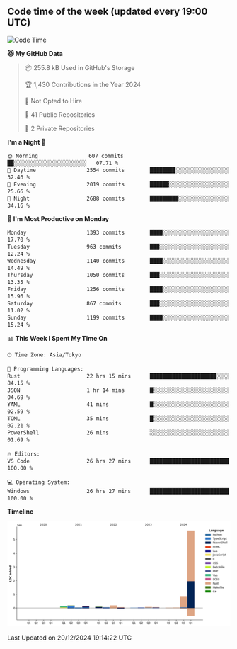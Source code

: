## Code time of the week (updated every 19:00 UTC)

<!--START_SECTION:waka-->
![Code Time](http://img.shields.io/badge/Code%20Time-4%2C121%20hrs%2039%20mins-blue)

**🐱 My GitHub Data** 

> 📦 255.8 kB Used in GitHub's Storage 
 > 
> 🏆 1,430 Contributions in the Year 2024
 > 
> 🚫 Not Opted to Hire
 > 
> 📜 41 Public Repositories 
 > 
> 🔑 2 Private Repositories 
 > 
**I'm a Night 🦉** 

```text
🌞 Morning                607 commits         ██░░░░░░░░░░░░░░░░░░░░░░░   07.71 % 
🌆 Daytime                2554 commits        ████████░░░░░░░░░░░░░░░░░   32.46 % 
🌃 Evening                2019 commits        ██████░░░░░░░░░░░░░░░░░░░   25.66 % 
🌙 Night                  2688 commits        █████████░░░░░░░░░░░░░░░░   34.16 % 
```
📅 **I'm Most Productive on Monday** 

```text
Monday                   1393 commits        ████░░░░░░░░░░░░░░░░░░░░░   17.70 % 
Tuesday                  963 commits         ███░░░░░░░░░░░░░░░░░░░░░░   12.24 % 
Wednesday                1140 commits        ████░░░░░░░░░░░░░░░░░░░░░   14.49 % 
Thursday                 1050 commits        ███░░░░░░░░░░░░░░░░░░░░░░   13.35 % 
Friday                   1256 commits        ████░░░░░░░░░░░░░░░░░░░░░   15.96 % 
Saturday                 867 commits         ███░░░░░░░░░░░░░░░░░░░░░░   11.02 % 
Sunday                   1199 commits        ████░░░░░░░░░░░░░░░░░░░░░   15.24 % 
```


📊 **This Week I Spent My Time On** 

```text
🕑︎ Time Zone: Asia/Tokyo

💬 Programming Languages: 
Rust                     22 hrs 15 mins      █████████████████████░░░░   84.15 % 
JSON                     1 hr 14 mins        █░░░░░░░░░░░░░░░░░░░░░░░░   04.69 % 
YAML                     41 mins             █░░░░░░░░░░░░░░░░░░░░░░░░   02.59 % 
TOML                     35 mins             █░░░░░░░░░░░░░░░░░░░░░░░░   02.21 % 
PowerShell               26 mins             ░░░░░░░░░░░░░░░░░░░░░░░░░   01.69 % 

🔥 Editors: 
VS Code                  26 hrs 27 mins      █████████████████████████   100.00 % 

💻 Operating System: 
Windows                  26 hrs 27 mins      █████████████████████████   100.00 % 
```

**Timeline**

![Lines of Code chart](https://raw.githubusercontent.com/SARDONYX-sard/SARDONYX-sard/main/assets/bar_graph.png)


 Last Updated on 20/12/2024 19:14:22 UTC
<!--END_SECTION:waka-->